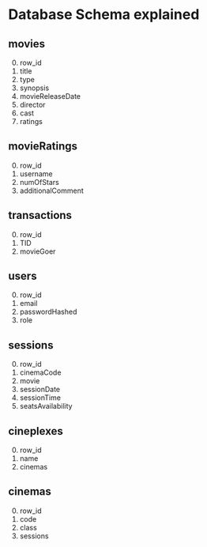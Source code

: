 
# Database Schema explained

## movies

0. row_id
1. title
2. type
3. synopsis
4. movieReleaseDate
5. director
6. cast
7. ratings

## movieRatings

  0. row_id
  1. username
  2. numOfStars
  3. additionalComment

## transactions
 
 0. row_id
 1. TID
 2. movieGoer 

## users

0. row_id
1. email
2. passwordHashed
3. role

## sessions

0. row_id
2. cinemaCode
3. movie
4. sessionDate
5. sessionTime
6. seatsAvailability

## cineplexes

0. row_id
1. name
2. cinemas

## cinemas

0. row_id
1. code
2. class
3. sessions